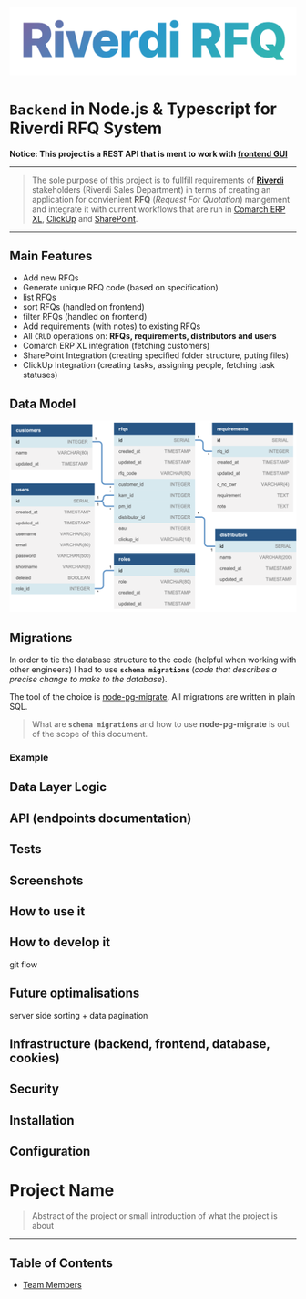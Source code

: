 ![Logo](static/riverdiRfqLogo.png)

# `Backend` in Node.js & Typescript for **Riverdi RFQ** System

**Notice: This project is a REST API that is ment to work with [frontend GUI](link)**

<hr>

> The sole purpose of this project is to fullfill requirements of **[Riverdi](https://riverdi.com)** stakeholders (Riverdi Sales Department) in terms of creating an application for convienient **RFQ** (_Request For Quotation_) mangement and integrate it with current workflows that are run in [Comarch ERP XL](https://www.comarch.pl/erp/xl/), [ClickUp](https://clickup.com/) and [SharePoint](https://www.microsoft.com/pl-pl/microsoft-365/sharepoint/collaboration).

<hr>

## Main Features

- Add new RFQs
- Generate unique RFQ code (based on specification)
- list RFQs
- sort RFQs (handled on frontend)
- filter RFQs (handled on frontend)
- Add requirements (with notes) to existing RFQs
- All `CRUD` operations on: **RFQs, requirements, distributors and users**
- Comarch ERP XL integration (fetching customers)
- SharePoint Integration (creating specified folder structure, puting files)
- ClickUp Integration (creating tasks, assigning people, fetching task statuses)

## Data Model

![Data Model](static/riverdiRfqDataModel.png)

## Migrations

In order to tie the database structure to the code (helpful when working with other engineers) I had to use **`schema migrations`** (_code that describes a precise change to make to the database_).

The tool of the choice is [node-pg-migrate](https://github.com/salsita/node-pg-migrate). All migratrons are written in plain SQL.

> What are **`schema migrations`** and how to use **node-pg-migrate** is out of the scope of this document.

### Example

## Data Layer Logic

## API (endpoints documentation)

## Tests

## Screenshots

## How to use it

## How to develop it

git flow

## Future optimalisations

server side sorting + data pagination

## Infrastructure (backend, frontend, database, cookies)

## Security

## Installation

## Configuration

# Project Name

> Abstract of the project or small introduction of what the project is about

<hr>

## Table of Contents

- [Team Members](#team-members)
